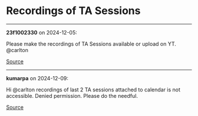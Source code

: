 # Recordings of TA Sessions


---

**23f1002330** on 2024-12-05:

Please make the recordings of TA Sessions available or upload on YT.
@carlton

[Source](https://discourse.onlinedegree.iitm.ac.in/t/recordings-of-ta-sessions/158167/1)

---

**kumarpa** on 2024-12-09:

Hi @carlton
recordings of last 2 TA sessions attached to calendar is not accessible. Denied permission. Please do the needful.

[Source](https://discourse.onlinedegree.iitm.ac.in/t/recordings-of-ta-sessions/158167/2)